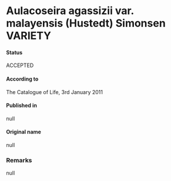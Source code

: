 Aulacoseira agassizii var. malayensis (Hustedt) Simonsen VARIETY
=======

#### Status
ACCEPTED

#### According to
The Catalogue of Life, 3rd January 2011

#### Published in
null

#### Original name
null

### Remarks
null